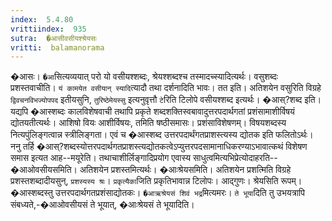 ```yaml
---
index:  5.4.80
vrittiindex:  935
sutra:  �आसीवसीयश्श्रेयसः
vritti:  balamanorama 
---
```


�आसः। `�आ`सित्यव्ययात् परो यो वसीयश्शब्दः, श्रेयश्शब्दश्च तस्मादच्स्यादित्यर्थः। वसुशब्दः प्रशस्तवाचीति। `यं कामयेत वसीयान् स्यादि`त्यादौ तथा दर्शनादिति भावः। तत इति। अतिशयेन वसुरिति विग्रहे `द्विवचनविभज्योपपद` इतीयसुनि, `तुरिष्ठेमेयस्सु` इत्यनुवृत्तौ `टे`रिति टिलोपे वसीयश्शब्द इत्यर्थः। �आस्?शब्द इति। यद्यपि �आस्शब्दः कालविशेषवाची तथापि प्रकृते शब्दशक्तिस्वबावादुत्तरपदार्थगतां प्रशंसामाशीर्विषयं द्योतयतीत्यर्थः। आशिषो वियः आशीर्विषयः, तमिति षष्ठीसमासः। प्रशंसाविशेषणम्। विषयशब्दस्य नित्यपुंलिङ्गत्वान्न स्त्रीलिङ्गता। एवं च �आस्शब्द उत्तरपदार्थंगतप्राशस्त्यस्य द्योतक इति फलितोऽर्थः। ननु तर्हि �आस्?शब्दस्योत्तरपदार्थगतप्राशस्त्यद्योतकत्वेऽप्युत्तरपदसामानाधिकरण्याऽभावात्कथं विशेषण समास इत्यत आह--मयूरेति। तथाचाशीर्लिङ्गादिप्रयोग एवास्य साधुत्वमित्यभिप्रेत्योदाहरति--�आओवसीयसमिति। अतिशयेन प्रशस्तमित्यर्थः। �आःश्रेयसमिति। अतिशयेन प्रशत्मिति विग्रहे प्रशस्तशब्दादीयसुन्, `प्रशस्यस्य श्रः`। `प्रकृत्यैका`जिति प्रकृतिभावान्न टिलोपः। आद्गुणः। श्रेयसिति रूपम्। �आस्शब्दस्तु उत्तरपदार्थगतप्रशंसाद्योतकः। `�आऋश्रेयसं शिवं भद्र`मित्यमरः। `ते भूया`दिति तु उभयत्रापि संबध्यते,-�आओवसीयसं ते भूयात्, �आःश्रेयसं ते भूयादिति। 

